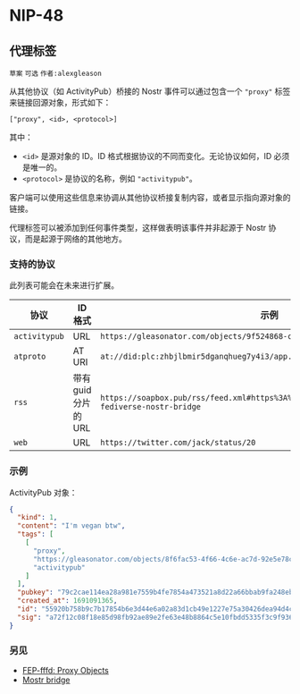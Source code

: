 NIP-48
======

代理标签
--------

`草案` `可选` `作者:alexgleason`

从其他协议（如 ActivityPub）桥接的 Nostr 事件可以通过包含一个 `"proxy"` 标签来链接回源对象，形式如下：

```
["proxy", <id>, <protocol>]
```

其中：

- `<id>` 是源对象的 ID。ID 格式根据协议的不同而变化。无论协议如何，ID 必须是唯一的。
- `<protocol>` 是协议的名称，例如 `"activitypub"`。

客户端可以使用这些信息来协调从其他协议桥接复制内容，或者显示指向源对象的链接。

代理标签可以被添加到任何事件类型，这样做表明该事件并非起源于 Nostr 协议，而是起源于网络的其他地方。

### 支持的协议

此列表可能会在未来进行扩展。

| 协议          | ID 格式              | 示例                                                                                               |
| ------------- | -------------------- | -------------------------------------------------------------------------------------------------- |
| `activitypub` | URL                  | `https://gleasonator.com/objects/9f524868-c1a0-4ee7-ad51-aaa23d68b526`                             |
| `atproto`     | AT URI               | `at://did:plc:zhbjlbmir5dganqhueg7y4i3/app.bsky.feed.post/3jt5hlibeol2i`                           |
| `rss`         | 带有 guid 分片的 URL | `https://soapbox.pub/rss/feed.xml#https%3A%2F%2Fsoapbox.pub%2Fblog%2Fmostr-fediverse-nostr-bridge` |
| `web`         | URL                  | `https://twitter.com/jack/status/20`                                                               |

### 示例

ActivityPub 对象：

```json
{
  "kind": 1,
  "content": "I'm vegan btw",
  "tags": [
    [
      "proxy",
      "https://gleasonator.com/objects/8f6fac53-4f66-4c6e-ac7d-92e5e78c3e79",
      "activitypub"
    ]
  ],
  "pubkey": "79c2cae114ea28a981e7559b4fe7854a473521a8d22a66bbab9fa248eb820ff6",
  "created_at": 1691091365,
  "id": "55920b758b9c7b17854b6e3d44e6a02a83d1cb49e1227e75a30426dea94d4cb2",
  "sig": "a72f12c08f18e85d98fb92ae89e2fe63e48b8864c5e10fbdd5335f3c9f936397a6b0a7350efe251f8168b1601d7012d4a6d0ee6eec958067cf22a14f5a5ea579"
}
```

### 另见

- [FEP-fffd: Proxy Objects](https://codeberg.org/fediverse/fep/src/branch/main/fep/fffd/fep-fffd.md)
- [Mostr bridge](https://mostr.pub/)
